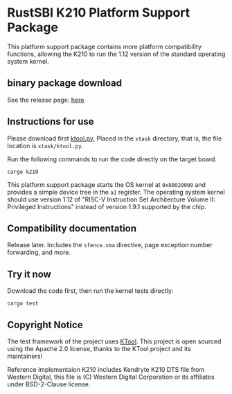 # RustSBI K210 Platform Support Package

This platform support package contains more platform compatibility functions, allowing the K210 to run the 1.12 version of the standard operating system kernel.

## binary package download

See the release page: [here](https://github.com/rustsbi/rustsbi-k210/releases)

## Instructions for use

Please download first [ktool.py](https://github.com/loboris/ktool), Placed in the `xtask` directory, that is, the file location is `xtask/ktool.py`.

Run the following commands to run the code directly on the target board.

```
cargo k210
```

This platform support package starts the OS kernel at `0x80020000` and provides a simple device tree in the `a1` register.
The operating system kernel should use version 1.12 of "RISC-V Instruction Set Architecture Volume II: Privileged Instructions" instead of version 1.9.1 supported by the chip.

## Compatibility documentation

Release later. Includes the `sfence.vma` directive, page exception number forwarding, and more.
## Try it now

Download the code first, then run the kernel tests directly:

```
cargo test
```

## Copyright Notice

The test framework of the project uses [KTool](https://github.com/loboris/ktool). This project is open sourced using the Apache 2.0 license, thanks to the KTool project and its maintainers!

Reference implementaion K210 includes Kendryte K210 DTS file from Western Digital, this file is
(C) Western Digital Corporation or its affiliates under BSD-2-Clause license.
